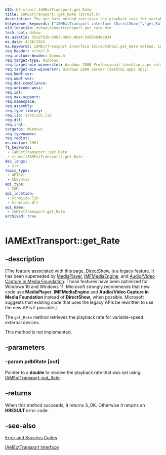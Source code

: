 ```yaml
---
UID: NF:strmif.IAMExtTransport.get_Rate
title: IAMExtTransport::get_Rate (strmif.h)
description: The get_Rate method retrieves the playback rate for variable-speed external devices.
helpviewer_keywords: ["IAMExtTransport interface [DirectShow]","get_Rate method","IAMExtTransport.get_Rate","IAMExtTransport::get_Rate","IAMExtTransportget_Rate","dshow.iamexttransport_get_rate","get_Rate","get_Rate method [DirectShow]","get_Rate method [DirectShow]","IAMExtTransport interface","strmif/IAMExtTransport::get_Rate"]
old-location: dshow\iamexttransport_get_rate.htm
tech.root: dshow
ms.assetid: 35a2fb2b-0963-4bdb-86a4-b5950b48a834
ms.date: 4/26/2023
ms.keywords: IAMExtTransport interface [DirectShow],get_Rate method, IAMExtTransport.get_Rate, IAMExtTransport::get_Rate, IAMExtTransportget_Rate, dshow.iamexttransport_get_rate, get_Rate, get_Rate method [DirectShow], get_Rate method [DirectShow],IAMExtTransport interface, strmif/IAMExtTransport::get_Rate
req.header: strmif.h
req.include-header: Dshow.h
req.target-type: Windows
req.target-min-winverclnt: Windows 2000 Professional [desktop apps only]
req.target-min-winversvr: Windows 2000 Server [desktop apps only]
req.kmdf-ver: 
req.umdf-ver: 
req.ddi-compliance: 
req.unicode-ansi: 
req.idl: 
req.max-support: 
req.namespace: 
req.assembly: 
req.type-library: 
req.lib: Strmiids.lib
req.dll: 
req.irql: 
targetos: Windows
req.typenames: 
req.redist: 
ms.custom: 19H1
f1_keywords:
 - IAMExtTransport::get_Rate
 - strmif/IAMExtTransport::get_Rate
dev_langs:
 - c++
topic_type:
 - APIRef
 - kbSyntax
api_type:
 - COM
api_location:
 - Strmiids.lib
 - Strmiids.dll
api_name:
 - IAMExtTransport.get_Rate
archived: true
---
```


# IAMExtTransport::get_Rate


## -description

\[The feature associated with this page, [DirectShow](/windows/win32/directshow/directshow), is a legacy feature. It has been superseded by [MediaPlayer](/uwp/api/Windows.Media.Playback.MediaPlayer), [IMFMediaEngine](/windows/win32/api/mfmediaengine/nn-mfmediaengine-imfmediaengine), and [Audio/Video Capture in Media Foundation](/windows/win32/medfound/audio-video-capture-in-media-foundation). Those features have been optimized for Windows 10 and Windows 11. Microsoft strongly recommends that new code use **MediaPlayer**, **IMFMediaEngine** and **Audio/Video Capture in Media Foundation** instead of **DirectShow**, when possible. Microsoft suggests that existing code that uses the legacy APIs be rewritten to use the new APIs if possible.\]

The <code>get_Rate</code> method retrieves the playback rate for variable-speed external devices.



This method is not implemented.

## -parameters

### -param pdblRate [out]

Pointer to a <b>double</b> to receive the playback rate that was set using <a href="/windows/desktop/api/strmif/nf-strmif-iamexttransport-put_rate">IAMExtTransport::put_Rate</a>.

## -returns

When this method succeeds, it returns S_OK. Otherwise it returns an <b>HRESULT</b> error code.

## -see-also

<a href="/windows/desktop/DirectShow/error-and-success-codes">Error and Success Codes</a>



<a href="/windows/desktop/api/strmif/nn-strmif-iamexttransport">IAMExtTransport Interface</a>